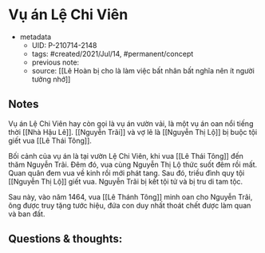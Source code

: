 ---
---

# Vụ án Lệ Chi Viên

- metadata
	- UID: P-210714-2148
	- tags: #created/2021/Jul/14, #permanent/concept 
	- previous note: 
	- source: [[Lê Hoàn bị cho là làm việc bất nhân bất nghĩa nên ít người tưởng nhớ]]

## Notes
Vụ án Lệ Chi Viên hay còn gọi là vụ án vườn vải, là một vụ án oan nổi tiếng thời [[Nhà Hậu Lê]]. [[Nguyễn Trãi]] và vợ lẽ là [[Nguyễn Thị Lộ]] bị buộc tội giết vua [[Lê Thái Tông]]. 

Bối cảnh của vụ án là tại vườn Lệ Chi Viên, khi vua [[Lê Thái Tông]] đến thăm Nguyễn Trãi. Đêm đó, vua cùng Nguyễn Thị Lộ thức suốt đêm rồi mất. Quan quân đem vua về kinh rồi mới phát tang. Sau đó, triều đình quy tội [[Nguyễn Thị Lộ]] giết vua. Nguyễn Trãi bị kết tội tử và bị tru di tam tộc.

Sau này, vào năm 1464, vua [[Lê Thánh Tông]] minh oan cho Nguyễn Trãi, ông được truy tặng tước hiệu, đứa con duy nhất thoát chết được làm quan và ban đất.

## Questions & thoughts:

